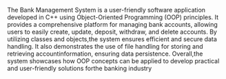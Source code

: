 The Bank Management System is a user-friendly software application
developed in C++ using Object-Oriented Programming (OOP)
principles. It provides a comprehensive platform for managing bank
accounts, allowing users to easily create, update, deposit, withdraw,
and delete accounts. By utilizing classes and objects,the system
ensures efficient and secure data handling. It also demonstrates the
use of file handling for storing and retrieving accountinformation,
ensuring data persistence. Overall,the system showcases how OOP
concepts can be applied to develop practical and user-friendly
solutions forthe banking industry
